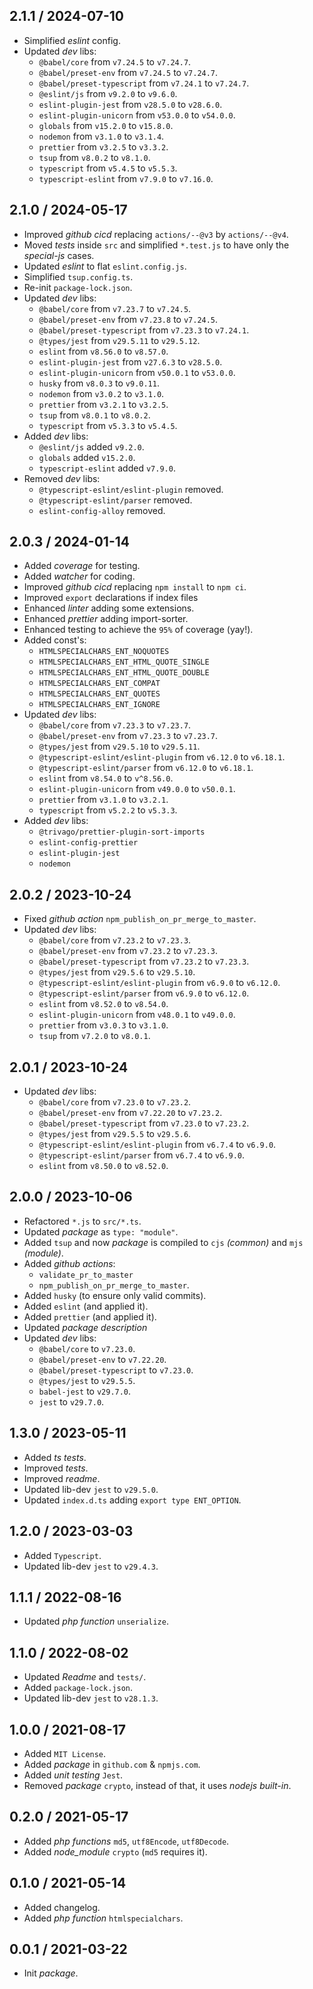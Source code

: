 ## 2.1.1 / 2024-07-10
* Simplified *eslint* config.
* Updated _dev_ libs:
  * `@babel/core` from `v7.24.5` to `v7.24.7`.
  * `@babel/preset-env` from `v7.24.5` to `v7.24.7`.
  * `@babel/preset-typescript` from `v7.24.1` to `v7.24.7`.
  * `@eslint/js` from `v9.2.0` to `v9.6.0`.
  * `eslint-plugin-jest` from `v28.5.0` to `v28.6.0`.
  * `eslint-plugin-unicorn` from `v53.0.0` to `v54.0.0`.
  * `globals` from `v15.2.0` to `v15.8.0`.
  * `nodemon` from `v3.1.0` to `v3.1.4`.
  * `prettier` from `v3.2.5` to `v3.3.2`.
  * `tsup` from `v8.0.2` to `v8.1.0`.
  * `typescript` from `v5.4.5` to `v5.5.3`.
  * `typescript-eslint` from `v7.9.0` to `v7.16.0`.

## 2.1.0 / 2024-05-17
* Improved _github cicd_ replacing `actions/--@v3` by `actions/--@v4`.
* Moved _tests_ inside `src` and simplified `*.test.js` to have only the _special-js_ cases.
* Updated *eslint* to flat `eslint.config.js`.
* Simplified `tsup.config.ts`.
* Re-init `package-lock.json`.
* Updated _dev_ libs:
  * `@babel/core` from `v7.23.7` to `v7.24.5`.
  * `@babel/preset-env` from `v7.23.8` to `v7.24.5`.
  * `@babel/preset-typescript` from `v7.23.3` to `v7.24.1`.
  * `@types/jest` from `v29.5.11` to `v29.5.12`.
  * `eslint` from `v8.56.0` to `v8.57.0`.
  * `eslint-plugin-jest` from `v27.6.3` to `v28.5.0`.
  * `eslint-plugin-unicorn` from `v50.0.1` to `v53.0.0`.
  * `husky` from `v8.0.3` to `v9.0.11`.
  * `nodemon` from `v3.0.2` to `v3.1.0`.
  * `prettier` from `v3.2.1` to `v3.2.5`.
  * `tsup` from `v8.0.1` to `v8.0.2`.
  * `typescript` from `v5.3.3` to `v5.4.5`.
* Added _dev_ libs:
  * `@eslint/js` added `v9.2.0`.
  * `globals` added `v15.2.0`.
  * `typescript-eslint` added `v7.9.0`.
* Removed _dev_ libs:
  * `@typescript-eslint/eslint-plugin` removed.
  * `@typescript-eslint/parser` removed.
  * `eslint-config-alloy` removed.

## 2.0.3 / 2024-01-14
* Added _coverage_ for testing.
* Added _watcher_ for coding.
* Improved _github cicd_ replacing `npm install` to `npm ci`.
* Improved `export` declarations if index files
* Enhanced _linter_ adding some extensions.
* Enhanced _prettier_ adding import-sorter.
* Enhanced testing to achieve the `95%` of coverage (yay!).
* Added const's:
  * `HTMLSPECIALCHARS_ENT_NOQUOTES`
  * `HTMLSPECIALCHARS_ENT_HTML_QUOTE_SINGLE`
  * `HTMLSPECIALCHARS_ENT_HTML_QUOTE_DOUBLE`
  * `HTMLSPECIALCHARS_ENT_COMPAT`
  * `HTMLSPECIALCHARS_ENT_QUOTES`
  * `HTMLSPECIALCHARS_ENT_IGNORE`
* Updated _dev_ libs:
  * `@babel/core` from `v7.23.3` to `v7.23.7`.
  * `@babel/preset-env` from `v7.23.3` to `v7.23.7`.
  * `@types/jest` from `v29.5.10` to `v29.5.11`.
  * `@typescript-eslint/eslint-plugin` from `v6.12.0` to `v6.18.1`.
  * `@typescript-eslint/parser` from `v6.12.0` to `v6.18.1`.
  * `eslint` from `v8.54.0` to `v^8.56.0`.
  * `eslint-plugin-unicorn` from `v49.0.0` to `v50.0.1`.
  * `prettier` from `v3.1.0` to `v3.2.1`.
  * `typescript` from `v5.2.2` to `v5.3.3`.
* Added _dev_ libs:
  * `@trivago/prettier-plugin-sort-imports`
  * `eslint-config-prettier`
  * `eslint-plugin-jest`
  * `nodemon`

## 2.0.2 / 2023-10-24
* Fixed _github action_ `npm_publish_on_pr_merge_to_master`.
* Updated _dev_ libs:
  * `@babel/core` from `v7.23.2` to `v7.23.3`.
  * `@babel/preset-env` from `v7.23.2` to `v7.23.3`.
  * `@babel/preset-typescript` from `v7.23.2` to `v7.23.3`.
  * `@types/jest` from `v29.5.6` to `v29.5.10`.
  * `@typescript-eslint/eslint-plugin` from `v6.9.0` to `v6.12.0`.
  * `@typescript-eslint/parser` from `v6.9.0` to `v6.12.0`.
  * `eslint` from `v8.52.0` to `v8.54.0`.
  * `eslint-plugin-unicorn` from `v48.0.1` to `v49.0.0`.
  * `prettier` from `v3.0.3` to `v3.1.0`.
  * `tsup` from `v7.2.0` to `v8.0.1`.
  
## 2.0.1 / 2023-10-24
* Updated _dev_ libs:
  * `@babel/core` from `v7.23.0` to `v7.23.2`.
  * `@babel/preset-env` from `v7.22.20` to `v7.23.2`.
  * `@babel/preset-typescript` from `v7.23.0` to `v7.23.2`.
  * `@types/jest` from `v29.5.5` to `v29.5.6`.
  * `@typescript-eslint/eslint-plugin` from `v6.7.4` to `v6.9.0`.
  * `@typescript-eslint/parser` from `v6.7.4` to `v6.9.0`.
  * `eslint` from `v8.50.0` to `v8.52.0`.

## 2.0.0 / 2023-10-06
* Refactored `*.js` to `src/*.ts`.
* Updated _package_ as `type: "module"`.
* Added `tsup` and now _package_ is compiled to `cjs` _(common)_ and `mjs` _(module)_.
* Added _github actions_:
    * `validate_pr_to_master`
    * `npm_publish_on_pr_merge_to_master`.
* Added `husky` (to ensure only valid commits).
* Added `eslint` (and applied it).
* Added `prettier` (and applied it).
* Updated _package description_
* Updated _dev_ libs:
    * `@babel/core` to `v7.23.0`.
    * `@babel/preset-env` to `v7.22.20`.
    * `@babel/preset-typescript` to `v7.23.0`.
    * `@types/jest` to `v29.5.5`.
    * `babel-jest` to `v29.7.0`.
    * `jest` to `v29.7.0`.

## 1.3.0 / 2023-05-11
* Added _ts tests_.
* Improved _tests_.
* Improved _readme_.
* Updated lib-dev `jest` to `v29.5.0`.
* Updated `index.d.ts` adding `export type ENT_OPTION`.

## 1.2.0 / 2023-03-03
* Added `Typescript`.
* Updated lib-dev `jest` to `v29.4.3`.

## 1.1.1 / 2022-08-16
* Updated _php function_ `unserialize`.

## 1.1.0 / 2022-08-02
* Updated _Readme_ and `tests/`.
* Added `package-lock.json`.
* Updated lib-dev `jest` to `v28.1.3`.

## 1.0.0 / 2021-08-17
* Added `MIT License`.
* Added _package_ in `github.com` & `npmjs.com`.
* Added _unit testing_ `Jest`.
* Removed _package_ `crypto`, instead of that, it uses _nodejs built-in_.

## 0.2.0 / 2021-05-17
* Added _php functions_ `md5`, `utf8Encode`, `utf8Decode`.
* Added _node_module_ `crypto` (`md5` requires it).

## 0.1.0 / 2021-05-14
* Added changelog.
* Added _php function_ `htmlspecialchars`.

## 0.0.1 / 2021-03-22
* Init _package_.